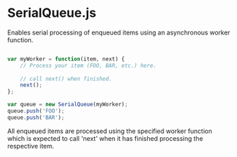 SerialQueue.js
==============

Enables serial processing of enqueued items using an asynchronous worker function.

```javascript

var myWorker = function(item, next) {
    // Process your item (FOO, BAR, etc.) here.
    
    // call next() when finished.
    next();
};

var queue = new SerialQueue(myWorker);
queue.push('FOO');
queue.push('BAR');
```

All enqueued items are processed using the specified worker function which is expected to call 'next' when it has finished processing the respective item.
